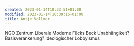 ```yaml
---
created: 2023-01-14T10:33:51+01:00
modified: 2023-01-14T10:39:15+01:00
title: Antje Vollmer
---
```


NGO
Zentrum Liberale Moderne
Fücks Beck
Unabhängikeit?
Basisverankerung?
Ideologischer Lobbyismus
